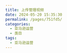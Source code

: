 ```yaml
---
title: 上传管理视频
date: 2024-05-20 15:35:30
permalink: /pages/751fd5/
categories: 
  - 亚马逊运营
  - 类目
tags: 
  - 亚马逊运营
---
```

